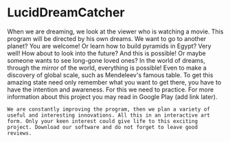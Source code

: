 # LucidDreamCatcher
  When we are dreaming, we look at the viewer who is watching a movie. This program will be directed by his own dreams. We want to go to another planet? You are welcome! Or learn how to build pyramids in Egypt? Very well! How about to look into the future? And this is possible! Or maybe someone wants to see long-gone loved ones? In the world of dreams, through the mirror of the world, everything is possible! Even to make a discovery of global scale, such as Mendeleev's famous table. To get this amazing state need only remember what you want to get there, you have to have the intention and awareness. For this we need to practice. For more information about this project you may read in Google Play (add link later).

    We are constantly improving the program, then we plan a variety of useful and interesting innovations. All this in an interactive art form. Only your keen interest could give life to this exciting project. Download our software and do not forget to leave good reviews.

